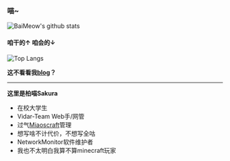 ### 喵~

![BaiMeow's github stats](https://github-readme-stats-baimeow.vercel.app/api?username=BaiMeow&show_icons=true&count_private=true&include_all_commits=true&bg_color=30,e96443,904e95&title_color=fff&text_color=fff&icon_color=fff)

#### 咱干的↑ 咱会的↓


![Top Langs](https://github-readme-stats-baimeow.vercel.app/api/top-langs/?username=BaiMeow&langs_count=10&layout=compact&bg_color=30,e96443,904e95&title_color=fff&text_color=fff)

**这不看看我[blog](https://baimeow.cn)？**

---

**这里是柏喵Sakura**
- 在校大学生
- Vidar-Team Web手/网管
- 过气[Miaoscraft](https://github.com/miaoscraft)管理
- 想写啥不计代价，不想写全咕
- NetworkMonitor软件维护者
- 我也不太明白我算不算minecraft玩家
